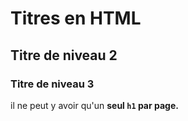 # Titres en HTML

## Titre de niveau 2

### Titre de niveau 3



il ne peut y avoir qu'un **seul `h1` par page.**